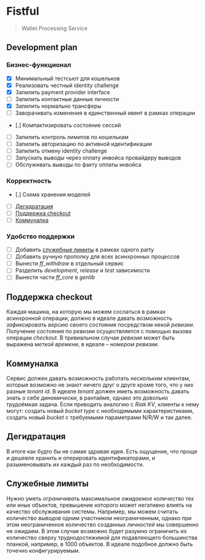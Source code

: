 # Fistful

> Wallet Processing Service

## Development plan

### Бизнес-функционал

* [x] Минимальный тестсьют для кошельков
* [x] Реализовать честный identity challenge
* [x] Запилить payment provider interface
* [ ] Запилить контактные данные личности
* [x] Запилить нормально трансферы
* [ ] Заворачивать изменения в единственный ивент в рамках операции
* [.] Компактизировать состояние сессий
* [ ] Запилить контроль лимитов по кошелькам
* [ ] Запилить авторизацию по активной идентификации
* [ ] Запилить отмену identity challenge
* [ ] Запускать выводы через оплату инвойса провайдеру выводов
* [ ] Обслуживать выводы по факту оплаты инвойса

### Корректность

* [.] Схема хранения моделей
* [ ] [Дегидратация](#дегидратация)
* [ ] [Поддержка checkout](#поддержка-checkout)
* [ ] [Коммуналка](#коммуналка)

### Удобство поддержки

* [ ] Добавить [служебные лимиты](#служебные-лимиты) в рамках одного party
* [ ] Добавить ручную прополку для всех асинхронных процессов
* [ ] Вынести _ff_withdraw_ в отдельный сервис
* [ ] Разделить _development_, _release_ и _test_ зависимости
* [ ] Вынести части _ff_core_ в _genlib_

## Поддержка checkout

Каждая машина, на которую мы можем сослаться в рамках асинхронной операции, должно в идеале давать возможность _зафиксировать версию_ своего состояния посредством некой _ревизии_. Получение состояния по _ревизии_ осуществляется с помощью вызова операции _checkout_. В тривиальном случае _ревизия_ может быть выражена _меткой времени_, в идеале – _номером ревизии_.

## Коммуналка

Сервис должен давать возможность работать _нескольким_ клиентам, которые возможно не знают ничего друг о друге кроме того, что у них разные _tenant id_. В идеале _tenant_ должен иметь возможность давать знать о себе _динамически_, в рантайме, однако это довольно трудоёмкая задача. Если приводить аналогию с _Riak KV_, клиенты к нему могут: создать новый _bucket type_ с необходимыми характеристиками, создать новый _bucket_ с требуемыми параметрами N/R/W и так далее.

## Дегидратация

В итоге как будто бы не самая здравая идея. Есть ощущение, что проще и дешевле хранить и оперировать идентификаторами, и разыменовывать их каждый раз по необходимости.

## Служебные лимиты

Нужно уметь _ограничивать_ максимальное _ожидаемое_ количество тех или иных объектов, превышение которого может негативно влиять на качество обслуживания системы. Например, мы можем считать количество _выводов_ одним участником неограниченным, однако при этом неограниченное количество созданных _личностей_ мы совершенно не ожидаем. В этом случае возможно будет разумно ограничить их количество сверху труднодостижимой для подавляющего большинства планкой, например, в 1000 объектов. В идеале подобное должно быть точечно конфигурируемым.
